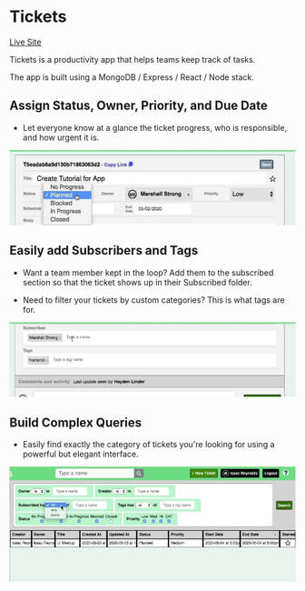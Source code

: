 # Tickets

[Live Site](https://marshall-strong-tickets.herokuapp.com/)

Tickets is a productivity app that helps teams keep track of tasks.

The app is built using a MongoDB / Express / React / Node stack.

## Assign Status, Owner, Priority, and Due Date

- Let everyone know at a glance the ticket progress, who is responsible, and how urgent it is.

![Ticket](./assets/readme_ticket_form.gif)

## Easily add Subscribers and Tags

- Want a team member kept in the loop? Add them to the subscribed section so that the ticket shows up in their Subscribed folder.

- Need to filter your tickets by custom categories? This is what tags are for.

![Subscribed](./assets/readme_subscribed.gif)

## Build Complex Queries

- Easily find exactly the category of tickets you're looking for using a powerful but elegant interface.

![Query](./assets/readme_query.gif)
